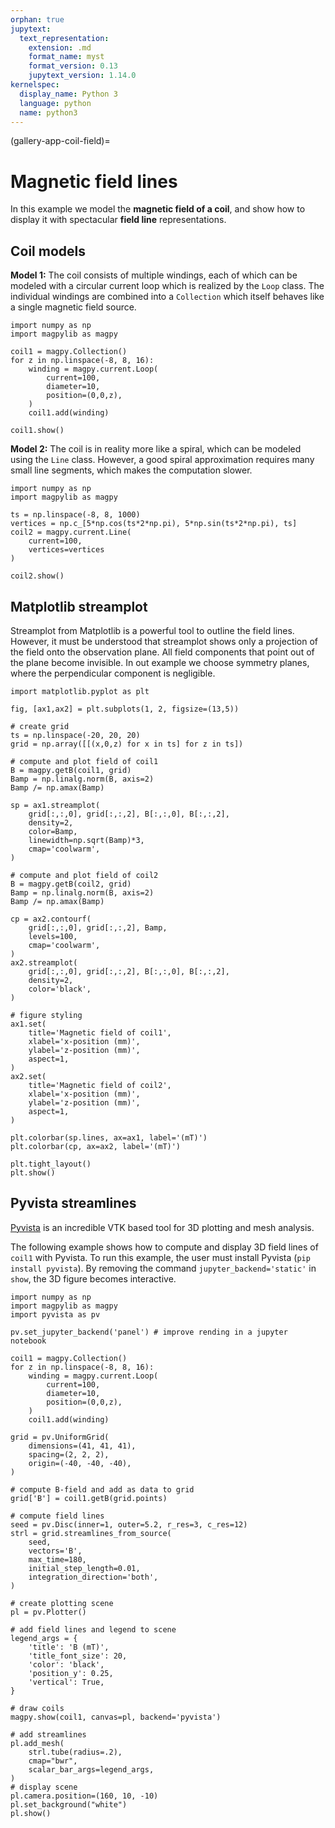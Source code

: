 ```yaml
---
orphan: true
jupytext:
  text_representation:
    extension: .md
    format_name: myst
    format_version: 0.13
    jupytext_version: 1.14.0
kernelspec:
  display_name: Python 3
  language: python
  name: python3
---
```

(gallery-app-coil-field)=

# Magnetic field lines

In this example we model the **magnetic field of a coil**, and show how to display it with spectacular **field line** representations.

## Coil models

**Model 1:** The coil consists of multiple windings, each of which can be modeled with a circular current loop which is realized by the `Loop` class. The individual windings are combined into a `Collection` which itself behaves like a single magnetic field source.

```{code-cell} ipython3
import numpy as np
import magpylib as magpy

coil1 = magpy.Collection()
for z in np.linspace(-8, 8, 16):
    winding = magpy.current.Loop(
        current=100,
        diameter=10,
        position=(0,0,z),
    )
    coil1.add(winding)

coil1.show()
```

**Model 2:** The coil is in reality more like a spiral, which can be modeled using the `Line` class. However, a good spiral approximation requires many small line segments, which makes the computation slower.

```{code-cell} ipython3
import numpy as np
import magpylib as magpy

ts = np.linspace(-8, 8, 1000)
vertices = np.c_[5*np.cos(ts*2*np.pi), 5*np.sin(ts*2*np.pi), ts]
coil2 = magpy.current.Line(
    current=100,
    vertices=vertices
)

coil2.show()
```

## Matplotlib streamplot

Streamplot from Matplotlib is a powerful tool to outline the field lines. However, it must be understood that streamplot shows only a projection of the field onto the observation plane. All field components that point out of the plane become invisible. In out example we choose symmetry planes, where the perpendicular component is negligible.

```{code-cell} ipython3
import matplotlib.pyplot as plt

fig, [ax1,ax2] = plt.subplots(1, 2, figsize=(13,5))

# create grid
ts = np.linspace(-20, 20, 20)
grid = np.array([[(x,0,z) for x in ts] for z in ts])

# compute and plot field of coil1
B = magpy.getB(coil1, grid)
Bamp = np.linalg.norm(B, axis=2)
Bamp /= np.amax(Bamp)

sp = ax1.streamplot(
    grid[:,:,0], grid[:,:,2], B[:,:,0], B[:,:,2],
    density=2,
    color=Bamp,
    linewidth=np.sqrt(Bamp)*3,
    cmap='coolwarm',
)

# compute and plot field of coil2
B = magpy.getB(coil2, grid)
Bamp = np.linalg.norm(B, axis=2)
Bamp /= np.amax(Bamp)

cp = ax2.contourf(
    grid[:,:,0], grid[:,:,2], Bamp,
    levels=100,
    cmap='coolwarm',
)
ax2.streamplot(
    grid[:,:,0], grid[:,:,2], B[:,:,0], B[:,:,2],
    density=2,
    color='black',
)

# figure styling
ax1.set(
    title='Magnetic field of coil1',
    xlabel='x-position (mm)',
    ylabel='z-position (mm)',
    aspect=1,
)
ax2.set(
    title='Magnetic field of coil2',
    xlabel='x-position (mm)',
    ylabel='z-position (mm)',
    aspect=1,
)

plt.colorbar(sp.lines, ax=ax1, label='(mT)')
plt.colorbar(cp, ax=ax2, label='(mT)')

plt.tight_layout()
plt.show()
```

## Pyvista streamlines

[Pyvista](https://docs.pyvista.org/) is an incredible VTK based tool for 3D plotting and mesh analysis.

The following example shows how to compute and display 3D field lines of `coil1` with Pyvista. To run this example, the user must install Pyvista (`pip install pyvista`). By removing the command `jupyter_backend='static'` in `show`, the 3D figure becomes interactive.

```{code-cell} ipython3
import numpy as np
import magpylib as magpy
import pyvista as pv

pv.set_jupyter_backend('panel') # improve rending in a jupyter notebook

coil1 = magpy.Collection()
for z in np.linspace(-8, 8, 16):
    winding = magpy.current.Loop(
        current=100,
        diameter=10,
        position=(0,0,z),
    )
    coil1.add(winding)

grid = pv.UniformGrid(
    dimensions=(41, 41, 41),
    spacing=(2, 2, 2),
    origin=(-40, -40, -40),
)

# compute B-field and add as data to grid
grid['B'] = coil1.getB(grid.points)

# compute field lines
seed = pv.Disc(inner=1, outer=5.2, r_res=3, c_res=12)
strl = grid.streamlines_from_source(
    seed,
    vectors='B',
    max_time=180,
    initial_step_length=0.01,
    integration_direction='both',
)

# create plotting scene
pl = pv.Plotter()

# add field lines and legend to scene
legend_args = {
    'title': 'B (mT)',
    'title_font_size': 20,
    'color': 'black',
    'position_y': 0.25,
    'vertical': True,
}

# draw coils
magpy.show(coil1, canvas=pl, backend='pyvista')

# add streamlines
pl.add_mesh(
    strl.tube(radius=.2),
    cmap="bwr",
    scalar_bar_args=legend_args,
)
# display scene
pl.camera.position=(160, 10, -10)
pl.set_background("white")
pl.show()
```
